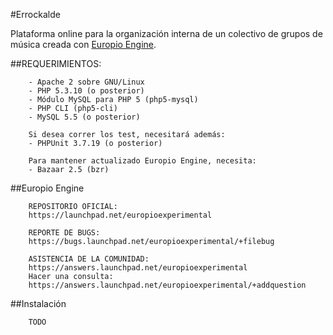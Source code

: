 #Errockalde

Plataforma online para la organización interna de un colectivo de grupos de música
creada con [Europio Engine](http://www.europio.org/).


##REQUERIMIENTOS:

        - Apache 2 sobre GNU/Linux
        - PHP 5.3.10 (o posterior)
        - Módulo MySQL para PHP 5 (php5-mysql)
        - PHP CLI (php5-cli)
        - MySQL 5.5 (o posterior)

        Si desea correr los test, necesitará además:
        - PHPUnit 3.7.19 (o posterior)

        Para mantener actualizado Europio Engine, necesita:
        - Bazaar 2.5 (bzr)

##Europio Engine

        REPOSITORIO OFICIAL:
        https://launchpad.net/europioexperimental

        REPORTE DE BUGS:
        https://bugs.launchpad.net/europioexperimental/+filebug

        ASISTENCIA DE LA COMUNIDAD:
        https://answers.launchpad.net/europioexperimental
        Hacer una consulta:
        https://answers.launchpad.net/europioexperimental/+addquestion


##Instalación

        TODO
